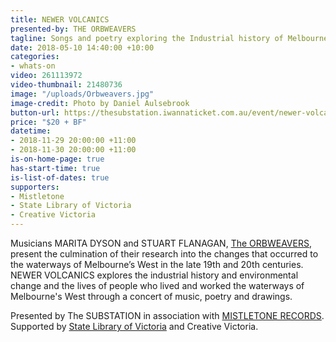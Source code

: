 ```yaml
---
title: NEWER VOLCANICS
presented-by: THE ORBWEAVERS
tagline: Songs and poetry exploring the Industrial history of Melbourne's western waterways
date: 2018-05-10 14:40:00 +10:00
categories:
- whats-on
video: 261113972
video-thumbnail: 21480736
image: "/uploads/Orbweavers.jpg"
image-credit: Photo by Daniel Aulsebrook
button-url: https://thesubstation.iwannaticket.com.au/event/newer-volcanics-MTUyNzc
price: "$20 + BF"
datetime:
- 2018-11-29 20:00:00 +11:00
- 2018-11-30 20:00:00 +11:00
is-on-home-page: true
has-start-time: true
is-list-of-dates: true
supporters:
- Mistletone
- State Library of Victoria
- Creative Victoria
---
```


Musicians MARITA DYSON and STUART FLANAGAN, [The ORBWEAVERS](http://www.theorbweavers.com/), present the culmination of their research into the changes that occurred to the waterways of Melbourne’s West in the late 19th and 20th centuries. NEWER VOLCANICS explores the industrial history and environmental change and the lives of people who lived and worked the waterways of Melbourne's West through a concert of music, poetry and drawings. 

Presented by The SUBSTATION in association with [MISTLETONE RECORDS](https://www.mistletone.net/). Supported by [State Library of Victoria](https://www.slv.vic.gov.au/) and Creative Victoria.